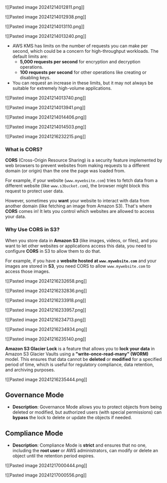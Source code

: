 ![[Pasted image 20241214012811.png]]


![[Pasted image 20241214012938.png]]



![[Pasted image 20241214013110.png]]



![[Pasted image 20241214013240.png]]


- AWS KMS has limits on the number of requests you can make per second, which could be a concern for high-throughput workloads. The default limits are:
    - **5,000 requests per second** for encryption and decryption operations.
    - **100 requests per second** for other operations like creating or disabling keys.
- You can request an increase in these limits, but it may not always be suitable for extremely high-volume applications.



![[Pasted image 20241214013740.png]]



![[Pasted image 20241214013941.png]]



![[Pasted image 20241214014406.png]]


![[Pasted image 20241214014503.png]]


![[Pasted image 20241216232215.png]]





### What is CORS?

**CORS** (Cross-Origin Resource Sharing) is a security feature implemented by web browsers to prevent websites from making requests to a different domain (or origin) than the one the page was loaded from.

For example, if your website (`www.mywebsite.com`) tries to fetch data from a different website (like `www.s3bucket.com`), the browser might block this request to protect user data.

However, sometimes you **want** your website to interact with data from another domain (like fetching an image from Amazon S3). That's where **CORS** comes in! It lets you control which websites are allowed to access your data.

### Why Use CORS in S3?

When you store data in **Amazon S3** (like images, videos, or files), and you want to let other websites or applications access this data, you need to configure **CORS** in S3 to allow them to do that.

For example, if you have a **website hosted at `www.mywebsite.com`** and your images are stored in **S3**, you need CORS to allow `www.mywebsite.com` to access those images.


![[Pasted image 20241216232658.png]]


![[Pasted image 20241216232836.png]]


![[Pasted image 20241216233918.png]]



![[Pasted image 20241216233957.png]]



![[Pasted image 20241216234713.png]]




![[Pasted image 20241216234934.png]]



![[Pasted image 20241216235140.png]]

**Amazon S3 Glacier Lock** is a feature that allows you to **lock your data** in Amazon S3 Glacier Vaults using a **"write-once-read-many" (WORM)** model. This ensures that data cannot be **deleted** or **modified** for a specified period of time, which is useful for regulatory compliance, data retention, and archiving purposes.


![[Pasted image 20241216235444.png]]


## **Governance Mode**

- **Description**: Governance Mode allows you to protect objects from being deleted or modified, but authorized users (with special permissions) can **bypass** the lock to delete or update the objects if needed.


## **Compliance Mode**

- **Description**: Compliance Mode is **strict** and ensures that no one, including the **root user** or AWS administrators, can modify or delete an object until the retention period expires.



![[Pasted image 20241217000444.png]]




![[Pasted image 20241217000556.png]]







